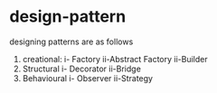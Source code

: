 # design-pattern

designing patterns are as follows 

1) creational:
     i- Factory
     ii-Abstract Factory
     ii-Builder
2) Structural
      i- Decorator
      ii-Bridge
3) Behavioural
     i- Observer
     ii-Strategy
     
